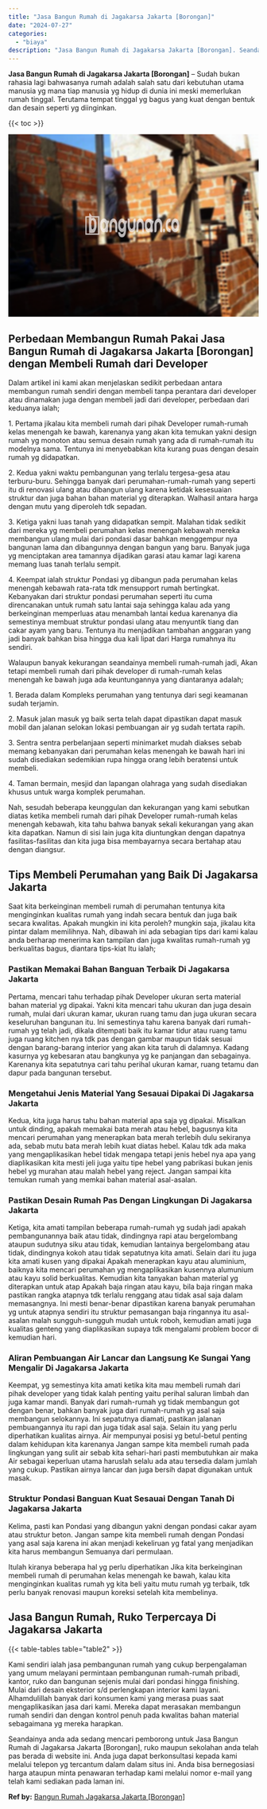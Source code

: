 ```yaml
---
title: "Jasa Bangun Rumah di Jagakarsa Jakarta [Borongan]"
date: "2024-07-27"
categories: 
  - "biaya"
description: "Jasa Bangun Rumah di Jagakarsa Jakarta [Borongan]. Seandainya anda ada sedang mencari pemborong untuk Jasa Bangun Rumah di Jagakarsa Jakarta [Borongan], ru..."
---
```


**Jasa Bangun Rumah di Jagakarsa Jakarta \[Borongan\]** – Sudah bukan rahasia lagi bahwasanya rumah adalah salah satu dari kebutuhan utama manusia yg mana tiap manusia yg hidup di dunia ini meski memerlukan rumah tinggal. Terutama tempat tinggal yg bagus yang kuat dengan bentuk dan desain seperti yg diinginkan.

{{< toc >}}

![Jasa Bangun Rumah di Jagakarsa Jakarta [Borongan]](/images/borong-bangunan-24.png)

## Perbedaan Membangun Rumah Pakai Jasa Bangun Rumah di Jagakarsa Jakarta \[Borongan\] dengan Membeli Rumah dari Developer

Dalam artikel ini kami akan menjelaskan sedikit perbedaan antara membangun rumah sendiri dengan membeli tanpa perantara dari developer atau dinamakan juga dengan membeli jadi dari developer, perbedaan dari keduanya ialah;

1\. Pertama jikalau kita membeli rumah dari pihak Developer rumah-rumah kelas menengah ke bawah, karenanya yang akan kita temukan yakni design rumah yg monoton atau semua desain rumah yang ada di rumah-rumah itu modelnya sama. Tentunya ini menyebabkan kita kurang puas dengan desain rumah yg didapatkan.

2\. Kedua yakni waktu pembangunan yang terlalu tergesa-gesa atau terburu-buru. Sehingga banyak dari perumahan-rumah-rumah yang seperti itu di renovasi ulang atau dibangun ulang karena ketidak kesesuaian struktur dan juga bahan bahan material yg diterapkan. Walhasil antara harga dengan mutu yang diperoleh tdk sepadan.

3\. Ketiga yakni luas tanah yang didapatkan sempit. Malahan tidak sedikit dari mereka yg membeli perumahan kelas menengah kebawah mereka membangun ulang mulai dari pondasi dasar bahkan menggempur nya bangunan lama dan dibangunnya dengan bangun yang baru. Banyak juga yg menciptakan area tamannya dijadikan garasi atau kamar lagi karena memang luas tanah terlalu sempit.

4\. Keempat ialah struktur Pondasi yg dibangun pada perumahan kelas menengah kebawah rata-rata tdk mensupport rumah bertingkat. Kebanyakan dari struktur pondasi perumahan seperti itu cuma direncanakan untuk rumah satu lantai saja sehingga kalau ada yang berkeinginan memperluas atau menambah lantai kedua karenanya dia semestinya membuat struktur pondasi ulang atau menyuntik tiang dan cakar ayam yang baru. Tentunya itu menjadikan tambahan anggaran yang jadi banyak bahkan bisa hingga dua kali lipat dari Harga rumahnya itu sendiri.

Walaupun banyak kekurangan seandainya membeli rumah-rumah jadi, Akan tetapi membeli rumah dari pihak developer di rumah-rumah kelas menengah ke bawah juga ada keuntungannya yang diantaranya adalah;

1\. Berada dalam Kompleks perumahan yang tentunya dari segi keamanan sudah terjamin.

2\. Masuk jalan masuk yg baik serta telah dapat dipastikan dapat masuk mobil dan jalanan selokan lokasi pembuangan air yg sudah tertata rapih.

3\. Sentra sentra perbelanjaan seperti minimarket mudah diakses sebab memang kebanyakan dari perumahan kelas menengah ke bawah hari ini sudah disediakan sedemikian rupa hingga orang lebih beratensi untuk membeli.

4\. Taman bermain, mesjid dan lapangan olahraga yang sudah disediakan khusus untuk warga komplek perumahan.

Nah, sesudah beberapa keunggulan dan kekurangan yang kami sebutkan diatas ketika membeli rumah dari pihak Developer rumah-rumah kelas menengah kebawah, kita tahu bahwa banyak sekali kekurangan yang akan kita dapatkan. Namun di sisi lain juga kita diuntungkan dengan dapatnya fasilitas-fasilitas dan kita juga bisa membayarnya secara bertahap atau dengan diangsur.

## Tips Membeli Perumahan yang Baik Di Jagakarsa Jakarta

Saat kita berkeinginan membeli rumah di perumahan tentunya kita menginginkan kualitas rumah yang indah secara bentuk dan juga baik secara kwalitas. Apakah mungkin ini kita peroleh? mungkin saja, jikalau kita pintar dalam memilihnya. Nah, dibawah ini ada sebagian tips dari kami kalau anda berharap menerima kan tampilan dan juga kwalitas rumah-rumah yg berkualitas bagus, diantara tips-kiat Itu ialah;

### Pastikan Memakai Bahan Banguan Terbaik Di Jagakarsa Jakarta

Pertama, mencari tahu terhadap pihak Developer ukuran serta material bahan material yg dipakai. Yakni kita mencari tahu ukuran dan juga desain rumah, mulai dari ukuran kamar, ukuran ruang tamu dan juga ukuran secara keseluruhan bangunan itu. Ini semestinya tahu karena banyak dari rumah-rumah yg telah jadi, dikala ditempati baik itu kamar tidur atau ruang tamu juga ruang kitchen nya tdk pas dengan gambar maupun tidak sesuai dengan barang-barang interior yang akan kita taruh di dalamnya. Kadang kasurnya yg kebesaran atau bangkunya yg ke panjangan dan sebagainya. Karenanya kita sepatutnya cari tahu perihal ukuran kamar, ruang tetamu dan dapur pada bangunan tersebut.

### Mengetahui Jenis Material Yang Sesauai Dipakai Di Jagakarsa Jakarta

Kedua, kita juga harus tahu bahan material apa saja yg dipakai. Misalkan untuk dinding, apakah memakai bata merah atau hebel, bagusnya kita mencari perumahan yang menerapkan bata merah terlebih dulu sekiranya ada, sebab mutu bata merah lebih kuat diatas hebel. Kalau tdk ada maka yang mengaplikasikan hebel tidak mengapa tetapi jenis hebel nya apa yang diaplikasikan kita mesti jeli juga yaitu tipe hebel yang pabrikasi bukan jenis hebel yg murahan atau malah hebel yang reject. Jangan sampai kita temukan rumah yang memkai bahan material asal-asalan.

### Pastikan Desain Rumah Pas Dengan Lingkungan Di Jagakarsa Jakarta

Ketiga, kita amati tampilan beberapa rumah-rumah yg sudah jadi apakah pembangunannya baik atau tidak, dindingnya rapi atau bergelombang ataupun sudutnya siku atau tidak, kemudian lantainya bergelombang atau tidak, dindingnya kokoh atau tidak sepatutnya kita amati. Selain dari itu juga kita amati kusen yang dipakai Apakah menerapkan kayu atau aluminium, baiknya kita mencari perumahan yg mengaplikasikan kusennya alumunium atau kayu solid berkualitas. Kemudian kita tanyakan bahan material yg diterapkan untuk atap Apakah baja ringan atau kayu, bila baja ringan maka pastikan rangka atapnya tdk terlalu renggang atau tidak asal saja dalam memasangnya. Ini mesti benar-benar dipastikan karena banyak perumahan yg untuk atapnya sendiri itu struktur pemasangan baja ringannya itu asal-asalan malah sungguh-sungguh mudah untuk roboh, kemudian amati juga kualitas genteng yang diaplikasikan supaya tdk mengalami problem bocor di kemudian hari.

### Aliran Pembuangan Air Lancar dan Langsung Ke Sungai Yang Mengalir Di Jagakarsa Jakarta

Keempat, yg semestinya kita amati ketika kita mau membeli rumah dari pihak developer yang tidak kalah penting yaitu perihal saluran limbah dan juga kamar mandi. Banyak dari rumah-rumah yg tidak membangun got dengan benar, bahkan banyak juga dari rumah-rumah yg asal saja membangun selokannya. Ini sepatutnya diamati, pastikan jalanan pembuangannya itu rapi dan juga tidak asal saja. Selain itu yang perlu diperhatikan kualitas airnya. Air mempunyai posisi yg betul-betul penting dalam kehidupan kita karenanya Jangan sampe kita membeli rumah pada lingkungan yang sulit air sebab kita sehari-hari pasti membutuhkan air maka Air sebagai keperluan utama haruslah selalu ada atau tersedia dalam jumlah yang cukup. Pastikan airnya lancar dan juga bersih dapat digunakan untuk masak.

### Struktur Pondasi Banguan Kuat Sesauai Dengan Tanah Di Jagakarsa Jakarta

Kelima, pasti kan Pondasi yang dibangun yakni dengan pondasi cakar ayam atau struktur beton. Jangan sampe kita membeli rumah dengan Pondasi yang asal saja karena ini akan menjadi kekeliruan yg fatal yang menjadikan kita harus membangun Semuanya dari permulaan.

Itulah kiranya beberapa hal yg perlu diperhatikan Jika kita berkeinginan membeli rumah di perumahan kelas menengah ke bawah, kalau kita menginginkan kualitas rumah yg kita beli yaitu mutu rumah yg terbaik, tdk perlu banyak renovasi maupun koreksi setelah kita membelinya.

## Jasa Bangun Rumah, Ruko Terpercaya Di Jagakarsa Jakarta

{{< table-tables table="table2" >}}

Kami sendiri ialah jasa pembangunan rumah yang cukup berpengalaman yang umum melayani permintaan pembangunan rumah-rumah pribadi, kantor, ruko dan bangunan sejenis mulai dari pondasi hingga finishing. Mulai dari desain eksterior s/d perlengkapan interior kami layani. Alhamdulillah banyak dari konsumen kami yang merasa puas saat mengaplikasikan jasa dari kami. Mereka dapat merasakan membangun rumah sendiri dan dengan kontrol penuh pada kwalitas bahan material sebagaimana yg mereka harapkan.

Seandainya anda ada sedang mencari pemborong untuk Jasa Bangun Rumah di Jagakarsa Jakarta \[Borongan\], ruko maupun sekolahan anda telah pas berada di website ini. Anda juga dapat berkonsultasi kepada kami melalui telepon yg tercantum dalam dalam situs ini. Anda bisa bernegosiasi harga ataupun minta penawaran terhadap kami melalui nomor e-mail yang telah kami sediakan pada laman ini.

**Ref by:** [Bangun Rumah Jagakarsa Jakarta [Borongan]](https://id.wikipedia.org/wiki/Bangun)
